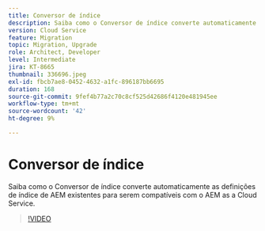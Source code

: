 ```yaml
---
title: Conversor de índice
description: Saiba como o Conversor de índice converte automaticamente as definições de índice de AEM existentes para serem compatíveis com o AEM as a Cloud Service.
version: Cloud Service
feature: Migration
topic: Migration, Upgrade
role: Architect, Developer
level: Intermediate
jira: KT-8665
thumbnail: 336696.jpeg
exl-id: fbcb7ae8-0452-4632-a1fc-896187bb6695
duration: 168
source-git-commit: 9fef4b77a2c70c8cf525d42686f4120e481945ee
workflow-type: tm+mt
source-wordcount: '42'
ht-degree: 9%

---
```


# Conversor de índice

Saiba como o Conversor de índice converte automaticamente as definições de índice de AEM existentes para serem compatíveis com o AEM as a Cloud Service.

>[!VIDEO](https://video.tv.adobe.com/v/336696?quality=12&learn=on)
